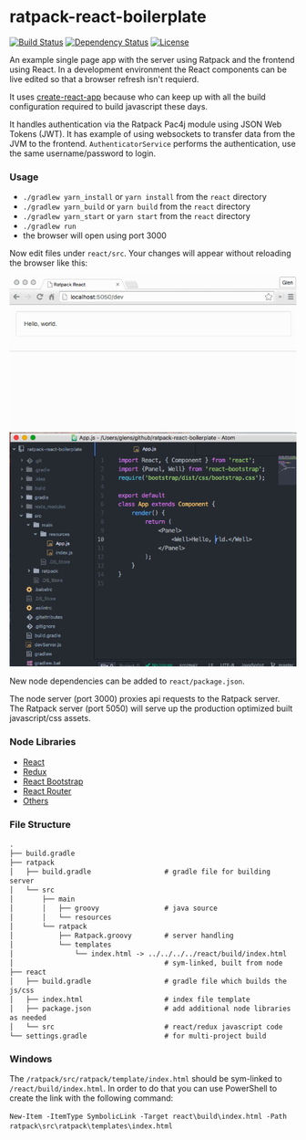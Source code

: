 ratpack-react-boilerplate
=====================

[![Build Status](https://travis-ci.org/gschrader/ratpack-react-boilerplate.svg?branch=master)](https://travis-ci.org/gschrader/ratpack-react-boilerplate)
[![Dependency Status](https://www.versioneye.com/user/projects/57e45bda79806f0039830b2d/badge.svg?style=flat-square)](https://www.versioneye.com/user/projects/57e45bda79806f0039830b2d)
[![License](https://img.shields.io/github/license/gschrader/ratpack-react-boilerplate.svg)](https://raw.githubusercontent.com/gschrader/ratpack-react-boilerplate/master/LICENSE)

An example single page app with the server using Ratpack and the frontend using React. In a development environment the React components can be live edited so that a browser refresh isn't requierd.

It uses [create-react-app](https://github.com/facebookincubator/create-react-app) because who can keep up with all the build configuration required to build javascript these days.

It handles authentication via the Ratpack Pac4j module using JSON Web Tokens (JWT). It has example of using websockets to transfer data from the JVM to the frontend. `AuthenticatorService` performs the authentication, use the same username/password to login.

### Usage

* `./gradlew yarn_install` or `yarn install` from the `react` directory
* `./gradlew yarn_build` or `yarn build` from the `react` directory
* `./gradlew yarn_start` or `yarn start` from the `react` directory
* `./gradlew run`
* the browser will open using port 3000

Now edit files under `react/src`.
Your changes will appear without reloading the browser like this:

![Demo](./demo.gif)

New node dependencies can be added to `react/package.json`.

The node server (port 3000) proxies api requests to the Ratpack server.
The Ratpack server (port 5050) will serve up the production optimized built javascript/css assets.

### Node Libraries
 * [React](https://github.com/facebook/react)
 * [Redux](https://github.com/reactjs/redux)
 * [React Bootstrap](Https://github.com/react-bootstrap/react-bootstrap)
 * [React Router](https://github.com/reactjs/react-router)
 * [Others](https://david-dm.org/gschrader/ratpack-react-boilerplate?path=react)

### File Structure ###

```
.
├── build.gradle
├── ratpack
│   ├── build.gradle                  # gradle file for building server
│   └── src
│       ├── main
│       │   ├── groovy                # java source
│       │   └── resources             
│       └── ratpack
│           ├── Ratpack.groovy        # server handling
│           └── templates
│               └── index.html -> ../../../../react/build/index.html
│                                     # sym-linked, built from node
├── react
│   ├── build.gradle                  # gradle file which builds the js/css
│   ├── index.html                    # index file template
│   ├── package.json                  # add additional node libraries as needed
│   └── src                           # react/redux javascript code
└── settings.gradle                   # for multi-project build

```

### Windows ###
The `/ratpack/src/ratpack/template/index.html` should be sym-linked to `/react/build/index.html`. In order to do that you can use PowerShell to create the link with the following command:

`
New-Item -ItemType SymbolicLink -Target react\build\index.html -Path ratpack\src\ratpack\templates\index.html
`
